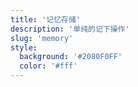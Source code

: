 ```yaml
---
title: '记忆存储'
description: '单纯的记下操作'
slug: 'memory'
style:
  background: '#2080F0FF'
  color: '#fff'
---
```

